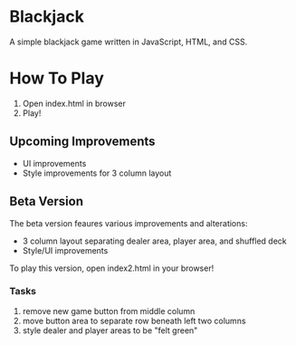 <h1>Blackjack</h1>

A simple blackjack game written in JavaScript, HTML, and CSS.

<h1>How To Play</h1>
<ol>
	<li>Open index.html in browser</li>
	<li>Play!</li>
</ol>



<h2>Upcoming Improvements</h2>
	<ul>
		<li>UI improvements</li>
		<li>Style improvements for 3 column layout</li>
	</ul>


<h2>Beta Version</h2>
The beta version feaures various improvements and alterations:
	<ul>
		<li>3 column layout separating dealer area, player area, and shuffled deck</li>
		<li>Style/UI improvements</li>
	</ul>

To play this version, open index2.html in your browser!


<h3>Tasks</h3>
	<ol>
		<li>remove new game button from middle column</li>
		<li>move button area to separate row beneath left two columns</li>
		<li>style dealer and player areas to be "felt green"</li>
	</ol>
